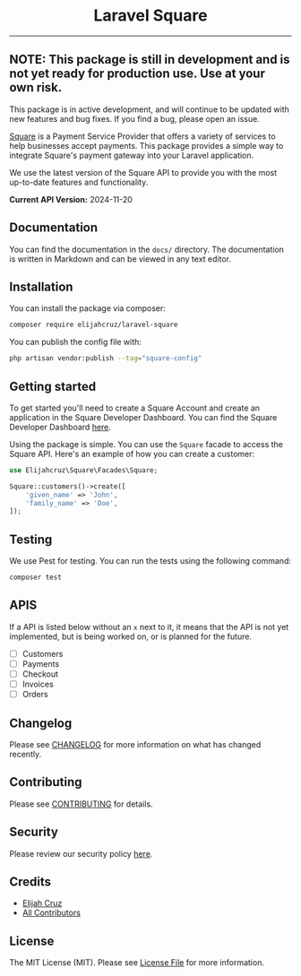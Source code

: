 <div align="center">
<h1>Laravel Square</h1>
</div>
<hr />

## **NOTE: This package is still in development and is not yet ready for production use. Use at your own risk.**

This package is in active development, and will continue to be updated with new features and bug fixes. If you find a bug, please open an issue.

[Square](https://squareup.com) is a Payment Service Provider that offers a variety of services to help businesses accept payments. This package provides a simple way to integrate Square's payment gateway into your Laravel application.

We use the latest version of the Square API to provide you with the most up-to-date features and functionality.

**Current API Version:** 2024-11-20

## Documentation

You can find the documentation in the `docs/` directory. The documentation is written in Markdown and can be viewed in any text editor.

## Installation

You can install the package via composer:

```bash
composer require elijahcruz/laravel-square
```

You can publish the config file with:

```bash
php artisan vendor:publish --tag="square-config"
```

## Getting started

To get started you'll need to create a Square Account and create an application in the Square Developer Dashboard. You can find the Square Developer Dashboard [here](https://developer.squareup.com/apps).

Using the package is simple. You can use the `Square` facade to access the Square API. Here's an example of how you can create a customer:

```php
use Elijahcruz\Square\Facades\Square;

Square::customers()->create([
    'given_name' => 'John',
    'family_name' => 'Doe',
]);
```

## Testing

We use Pest for testing. You can run the tests using the following command:

```bash
composer test
```

## APIS

If a API is listed below without an `x` next to it, it means that the API is not yet implemented, but is being worked on, or is planned for the future.

- [ ] Customers
- [ ] Payments
- [ ] Checkout
- [ ] Invoices
- [ ] Orders

## Changelog

Please see [CHANGELOG](CHANGELOG.md) for more information on what has changed recently.

## Contributing

Please see [CONTRIBUTING](CONTRIBUTING.md) for details.

## Security

Please review our security policy [here](SECURITY.md).

## Credits

- [Elijah Cruz](https://github.com/elijahcruz12)
- [All Contributors](../../contributors)

## License

The MIT License (MIT). Please see [License File](LICENSE.md) for more information.